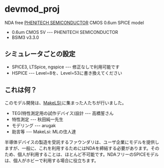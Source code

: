 # devmod_proj
NDA free [PHENITECH SEMICONDUCTOR](https://www.phenitec.co.jp/en/) CMOS 0.6um SPICE model

- 0.6um CMOS 5V --- PHENITECH SEMICONDUCTOR
- BSIM3 v3.3.0

## シミュレータごとの設定
- SPICE3, LTSpice, ngspice --- 修正なしで利用可能です
- HSPICE --- Level=8を、Level=53に書き換えてください

## これは何？
このモデル開発は、[MakeLSI:](http://ifdl.jp/make_lsi/)に集まった人たちが行いました。

- TEG(特性測定用の試作デバイス)設計 --- 高橋誓さん
- 特性測定 --- 秋田純一先生
- モデリング --- arugak
- 助言等 --- MakeLsi: MLの住人達

半導体デバイスの製造を受託するファウンダリは、ユーザ企業にモデルを提供しますが、一般に、これを利用するためにはNDAを締結する必要があります。そのため、個人が利用することは、ほとんど不可能です。NDAフリーのSPICEモデルは、個人がホビーで利用する場合に役立ちます。
